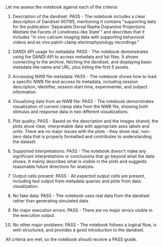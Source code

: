 Let me assess the notebook against each of the criteria:

1. Description of the dandiset: PASS - The notebook includes a clear description of Dandiset 001195, mentioning it contains "supporting data for the publication 'Separable Dorsal Raphe Dopamine Projections Mediate the Facets of Loneliness-like State'" and describes that it includes "in vivo calcium imaging data with supporting behavioral videos and ex vivo patch-clamp electrophysiology recordings."

2. DANDI API usage for metadata: PASS - The notebook demonstrates using the DANDI API to access metadata and list files. It shows connecting to the archive, fetching the dandiset, and displaying basic metadata like name and URL, plus listing the first 5 assets.

3. Accessing NWB file metadata: PASS - The notebook shows how to load a specific NWB file and access its metadata, including session description, identifier, session start time, experimenter, and subject information.

4. Visualizing data from an NWB file: PASS - The notebook demonstrates visualization of current clamp data from the NWB file, showing both stimulus and response data in two different visualizations.

5. Plot quality: PASS - Based on the description and the images shared, the plots show clear, interpretable data with appropriate axes labels and units. There are no major issues with the plots - they show real, non-zero data that is properly formatted and contributes to understanding the dataset.

6. Supported interpretations: PASS - The notebook doesn't make any significant interpretations or conclusions that go beyond what the data shows. It mainly describes what is visible in the plots and suggests reasonable future directions for analysis.

7. Output cells present: PASS - All expected output cells are present, including text output from metadata queries and plots from data visualization.

8. No fake data: PASS - The notebook uses real data from the dandiset rather than generating simulated data.

9. No major execution errors: PASS - There are no major errors visible in the execution output.

10. No other major problems: PASS - The notebook follows a logical flow, is well-structured, and provides a good introduction to the dandiset.

All criteria are met, so the notebook should receive a PASS grade.